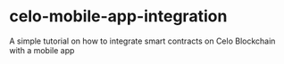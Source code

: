 # celo-mobile-app-integration
A simple tutorial on how to integrate smart contracts on Celo Blockchain with a mobile app
